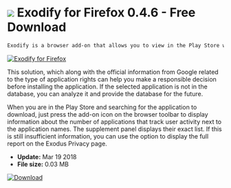 # ![](https://cdn.softexe.net/static/icon/4/exodify-dla-firefoksa-10533.png) Exodify for Firefox 0.4.6 - Free Download

```sh
Exodify is a browser add-on that allows you to view in the Play Store with Android applications information about the number and type of tracking services that the application uses, thereby making the user aware of what his privacy might be exposed to.
```
[![Exodify for Firefox](https://gallery.dpcdn.pl/imgc/Tools/81211/g_-_420x350_1.5_-_x5bc49db9-f940-4b99-8def-daf8a80be11c.png)](https://softexe.net/win/internet/browser-add-ons/exodify-for-firefox:pRecc.html)

This solution, which along with the official information from Google related to the type of application rights can help you make a responsible decision before installing the application. If the selected application is not in the database, you can analyze it and provide the database for the future.
 
 When you are in the Play Store and searching for the application to download, just press the add-on icon on the browser toolbar to display information about the number of applications that track user activity next to the application names. The supplement panel displays their exact list. If this is still insufficient information, you can use the option to display the full report on the Exodus Privacy page.


- **Update:** Mar 19 2018
- **File size:** 0.03 MB

[![Download](https://cdn.softexe.net/static/img/download.png)](https://softexe.net/win/internet/browser-add-ons/exodify-for-firefox:pRecc.html)

